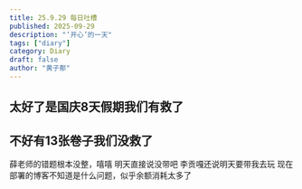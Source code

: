 ```yaml
---
title: 25.9.29 每日吐槽
published: 2025-09-29
description: "‘开心’的一天"
tags: ["diary"]
category: Diary
draft: false
author: "黄子郬"
---
```

## 太好了是国庆8天假期我们有救了
## 不好有13张卷子我们没救了
薛老师的错题根本没整，嘻嘻
明天直接说没带吧
李贡嘎还说明天要带我去玩
现在部署的博客不知道是什么问题，似乎余额消耗太多了

